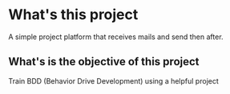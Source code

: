 # What's this project

A simple project platform that receives mails and send then after.

## What's is the objective of this project

Train BDD (Behavior Drive Development) using a helpful project